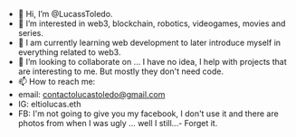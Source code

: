 - 👋 Hi, I’m @LucassToledo.
- 👀 I’m interested in web3, blockchain, robotics, videogames, movies and series.
- 🌱 I am currently learning web development to later introduce myself in everything related to web3.
- 💞️ I’m looking to collaborate on ... I have no idea, I help with projects that are interesting to me. But mostly they don't need code.
- 📫 How to reach me:
- email: contactolucastoledo@gmail.com
- IG: eltiolucas.eth
- FB: I'm not going to give you my facebook, I don't use it and there are photos from when I was ugly ... well I still...- Forget it.

<!---
LucassToledo/LucassToledo is a ✨ special ✨ repository because its `README.md` (this file) appears on your GitHub profile.
You can click the Preview link to take a look at your changes.
--->
